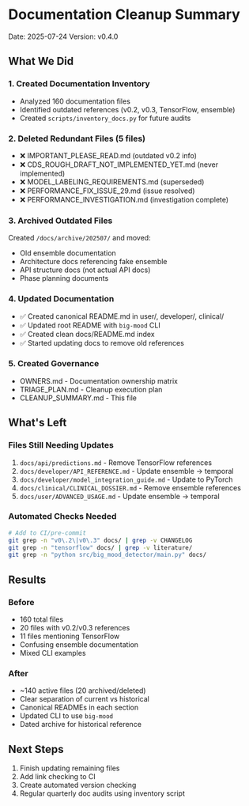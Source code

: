 # Documentation Cleanup Summary

Date: 2025-07-24
Version: v0.4.0

## What We Did

### 1. Created Documentation Inventory
- Analyzed 160 documentation files
- Identified outdated references (v0.2, v0.3, TensorFlow, ensemble)
- Created `scripts/inventory_docs.py` for future audits

### 2. Deleted Redundant Files (5 files)
- ❌ IMPORTANT_PLEASE_READ.md (outdated v0.2 info)
- ❌ CDS_ROUGH_DRAFT_NOT_IMPLEMENTED_YET.md (never implemented)
- ❌ MODEL_LABELING_REQUIREMENTS.md (superseded)
- ❌ PERFORMANCE_FIX_ISSUE_29.md (issue resolved)
- ❌ PERFORMANCE_INVESTIGATION.md (investigation complete)

### 3. Archived Outdated Files
Created `/docs/archive/202507/` and moved:
- Old ensemble documentation
- Architecture docs referencing fake ensemble
- API structure docs (not actual API docs)
- Phase planning documents

### 4. Updated Documentation
- ✅ Created canonical README.md in user/, developer/, clinical/
- ✅ Updated root README with `big-mood` CLI
- ✅ Created clean docs/README.md index
- ✅ Started updating docs to remove old references

### 5. Created Governance
- OWNERS.md - Documentation ownership matrix
- TRIAGE_PLAN.md - Cleanup execution plan
- CLEANUP_SUMMARY.md - This file

## What's Left

### Files Still Needing Updates
1. `docs/api/predictions.md` - Remove TensorFlow references
2. `docs/developer/API_REFERENCE.md` - Update ensemble → temporal
3. `docs/developer/model_integration_guide.md` - Update to PyTorch
4. `docs/clinical/CLINICAL_DOSSIER.md` - Remove ensemble references
5. `docs/user/ADVANCED_USAGE.md` - Update ensemble → temporal

### Automated Checks Needed
```bash
# Add to CI/pre-commit
git grep -n "v0\.2\|v0\.3" docs/ | grep -v CHANGELOG
git grep -n "tensorflow" docs/ | grep -v literature/
git grep -n "python src/big_mood_detector/main.py" docs/
```

## Results

### Before
- 160 total files
- 20 files with v0.2/v0.3 references
- 11 files mentioning TensorFlow
- Confusing ensemble documentation
- Mixed CLI examples

### After
- ~140 active files (20 archived/deleted)
- Clear separation of current vs historical
- Canonical READMEs in each section
- Updated CLI to use `big-mood`
- Dated archive for historical reference

## Next Steps

1. Finish updating remaining files
2. Add link checking to CI
3. Create automated version checking
4. Regular quarterly doc audits using inventory script